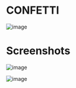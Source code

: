 # CONFETTI

![image](https://user-images.githubusercontent.com/72864817/197387148-8ec93d13-179e-4d15-852f-baf0aab7b899.png)

# Screenshots

![image](https://user-images.githubusercontent.com/72864817/197387223-006bb5aa-0716-40c9-9cd0-ec5ce3dc29cd.png)

![image](https://user-images.githubusercontent.com/72864817/197387270-646ff69d-8446-48b1-81ab-ed42566b338a.png)
